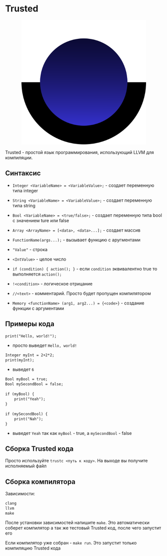 # Trusted

<p align="center">
  <img src="logo.png" alt="Trusted Logo" width="400">
</p>

Trusted - простой язык программирования, использующий LLVM для компиляции. 

## Синтаксис
 - `Integer <VariableName> = <VariableValue>;` - создает переменную типа integer
 - `String <VariableName> = <VariableValue>;` - создает переменную типа string
 - `Bool <VariableName> = <true/false>;` - создает переменную типа bool с значением ture или false
 - `Array <ArrayName> = [<data>, <data>...];` - создает массив
 - `FunctionName(args...);` - вызывает функцию с аругментами
 - `"Value"` - строка
 - `<IntValue>` - целое число
 - `
   if (condition) {
      action();
   }
   ` - если `condition` эквивалентно true то выполняется `action();`

  - `!<condition>` - логическое отрицание
  - `//<text>` - комментарий. Просто будет пропущен компилятором
  - `Memory <functionName> (arg1, arg2...) = {<code>}` - создание функции с аргументами

## Примеры кода
  ```
  print("Hello, world!");
  ```
  - просто выведет `Hello, world!`



    

  ```
  Integer myInt = 2+2*2;
  print(myInt);
  ```
  - выведет `6`



    

  ```
  Bool myBool = true;
  Bool mySecondBool = false;
  
  if (myBool) {
      print("Yeah");
  }
  
  if (mySecondBool) {
      print("Nah");
  }
  ```
  - выведет `Yeah` так как `myBool` - true, а `mySecondBool` - false

## Сборка Trusted кода

Просто используйте `trustc <путь к коду>`. На выходе вы получите исполняемый файл

## Сборка компилятора

Зависимости:

```
clang
llvm
make
```

После установки зависимостей напишите `make`. Это автоматически соберет компилятор а так же тестовый Trusted код, после чего запустит его

Если компилятор уже собран - `make run`. Это запустит только компиляцию Trusted кода